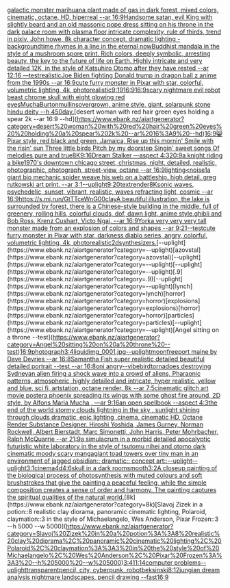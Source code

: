 [galactic monster marihuana plant made of gas in dark forest, mixed colors, cinematic, octane, HD, hiperreal --ar 16:9](https://www.ebank.nz/aiartgenerator?category=galactic%20monster%20marihuana%20plant%20made%20of%20gas%20in%20dark%20forest%2C%20mixed%20colors%2C%20cinematic%2C%20octane%2C%20HD%2C%20hiperreal%20--ar%2016%3A9)[Handsome satan, evil King with slightly beard and an old massonic  pope dress sitting on his throne in the dark palace room with plasma floor,intricate complexity, rule of thirds, trend in pixiv, John howe, 8k character concept, dramatic lighting -](https://www.ebank.nz/aiartgenerator?category=Handsome%20satan%2C%20evil%20King%20with%20slightly%20beard%20and%20an%20old%20massonic%20%20pope%20dress%20sitting%20on%20his%20throne%20in%20the%20dark%20palace%20room%20with%20plasma%20floor%2Cintricate%20complexity%2C%20rule%20of%20thirds%2C%20trend%20in%20pixiv%2C%20John%20howe%2C%208k%20character%20concept%2C%20dramatic%20lighting%20-)[background](https://www.ebank.nz/aiartgenerator?category=background)[time rhymes in a line in the eternal now](https://www.ebank.nz/aiartgenerator?category=time%20rhymes%20in%20a%20line%20in%20the%20eternal%20now)[Buddhist mandala in the style of a mushroom spore print. Rich colors, deeply symbolic, arresting beauty, the key to the future of life on Earth. Highly intricate and very detailed 12K, in the style of Katsuhiro Otomo after they have rested --ar 12:16 —test](https://www.ebank.nz/aiartgenerator?category=Buddhist%20mandala%20in%20the%20style%20of%20a%20mushroom%20spore%20print.%20Rich%20colors%2C%20deeply%20symbolic%2C%20arresting%20beauty%2C%20the%20key%20to%20the%20future%20of%20life%20on%20Earth.%20Highly%20intricate%20and%20very%20detailed%2012K%2C%20in%20the%20style%20of%20Katsuhiro%20Otomo%20after%20they%20have%20rested%20--ar%2012%3A16%20%E2%80%94test)[realistic](https://www.ebank.nz/aiartgenerator?category=realistic)[Joe Biden fighting Donald trump in dragon ball z anime from the 1990s --ar 16:9](https://www.ebank.nz/aiartgenerator?category=Joe%20Biden%20fighting%20Donald%20trump%20in%20dragon%20ball%20z%20anime%20from%20the%201990s%20--ar%2016%3A9)[cute furry monster in Pixar with star, colorful, volumetric lighting, 4k, photorealistic](https://www.ebank.nz/aiartgenerator?category=cute%20furry%20monster%20in%20Pixar%20with%20star%2C%20colorful%2C%20volumetric%20lighting%2C%204k%2C%20photorealistic)[9:19](https://www.ebank.nz/aiartgenerator?category=9%3A19)[16:9](https://www.ebank.nz/aiartgenerator?category=16%3A9)[16:9](https://www.ebank.nz/aiartgenerator?category=16%3A9)[scary nightmare evil robot beast chrome skull with eight glowing red eyes](https://www.ebank.nz/aiartgenerator?category=scary%20nightmare%20evil%20robot%20beast%20chrome%20skull%20with%20eight%20glowing%20red%20eyes)[Mucha](https://www.ebank.nz/aiartgenerator?category=Mucha)[Burton](https://www.ebank.nz/aiartgenerator?category=Burton)[mullins](https://www.ebank.nz/aiartgenerator?category=mullins)[overgrown, anime style, giant, solarpunk stone hindu deity   --h 450](https://www.ebank.nz/aiartgenerator?category=overgrown%2C%20anime%20style%2C%20giant%2C%20solarpunk%20stone%20hindu%20deity%20%20%20--h%20450)[day.](https://www.ebank.nz/aiartgenerator?category=day.)[desert woman with red hair green eyes  holding a spear 2k --ar 16:9 --hd](https://www.ebank.nz/aiartgenerator?category=desert%20woman%20with%20red%20hair%20green%20eyes%20%20holding%20a%20spear%202k%20--ar%2016%3A9%20--hd)[16:9](https://www.ebank.nz/aiartgenerator?category=16%3A9)[😸](https://www.ebank.nz/aiartgenerator?category=%F0%9F%98%B8)[Pixar style, red black and green, Jamaica, Rise up this mornin' Smile with the risin' sun Three little birds Pitch by my doorstep Singin' sweet songs Of melodies pure and true](https://www.ebank.nz/aiartgenerator?category=Pixar%20style%2C%20red%20black%20and%20green%2C%20Jamaica%2C%20Rise%20up%20this%20mornin%27%20Smile%20with%20the%20risin%27%20sun%20Three%20little%20birds%20Pitch%20by%20my%20doorstep%20Singin%27%20sweet%20songs%20Of%20melodies%20pure%20and%20true)[8K](https://www.ebank.nz/aiartgenerator?category=8K)[9:16](https://www.ebank.nz/aiartgenerator?category=9%3A16)[Dream Stalker —aspect 4:3](https://www.ebank.nz/aiartgenerator?category=Dream%20Stalker%20%E2%80%94aspect%204%3A3)[20:9](https://www.ebank.nz/aiartgenerator?category=20%3A9)[a knight riding a bike](https://www.ebank.nz/aiartgenerator?category=a%20knight%20riding%20a%20bike)[1970's downtown chicago street, christmas, night, detailed, realistic, photographic, photograph, street-view, octane --ar 16:9](https://www.ebank.nz/aiartgenerator?category=1970%27s%20downtown%20chicago%20street%2C%20christmas%2C%20night%2C%20detailed%2C%20realistic%2C%20photographic%2C%20photograph%2C%20street-view%2C%20octane%20--ar%2016%3A9)[lighting](https://www.ebank.nz/aiartgenerator?category=lighting)[<noise](https://www.ebank.nz/aiartgenerator?category=%3Cnoise)[1](https://www.ebank.nz/aiartgenerator?category=1)[a giant bio mechanic spider weave his web on a battleship. high detail. greg rutkowski art print. --ar 3:1](https://www.ebank.nz/aiartgenerator?category=a%20giant%20bio%20mechanic%20spider%20weave%20his%20web%20on%20a%20battleship.%20high%20detail.%20greg%20rutkowski%20art%20print.%20--ar%203%3A1)[--uplight](https://www.ebank.nz/aiartgenerator?category=--uplight)[9:20](https://www.ebank.nz/aiartgenerator?category=9%3A20)[text](https://www.ebank.nz/aiartgenerator?category=text)[render](https://www.ebank.nz/aiartgenerator?category=render)[8K](https://www.ebank.nz/aiartgenerator?category=8K)[sonic waves, psychedelic, sunset, vibrant, realistic, waves refracting light, cosmic --ar 16:9](https://www.ebank.nz/aiartgenerator?category=sonic%20waves%2C%20psychedelic%2C%20sunset%2C%20vibrant%2C%20realistic%2C%20waves%20refracting%20light%2C%20cosmic%20--ar%2016%3A9)[<https://s.mj.run/GtTTceWnG00>](https://www.ebank.nz/aiartgenerator?category=%3Chttps%3A//s.mj.run/GtTTceWnG00%3E)[clay](https://www.ebank.nz/aiartgenerator?category=clay)[A beautiful illustration, the lake is surrounded by forest, there is a Chinese-style building in the middle, full of greenery, rolling hills, colorful clouds, dof, dawn light, anime style,ghibli and Bob Ross, Krenz Cushart, Victo Ngai, --ar 16:9](https://www.ebank.nz/aiartgenerator?category=A%20beautiful%20illustration%2C%20the%20lake%20is%20surrounded%20by%20forest%2C%20there%20is%20a%20Chinese-style%20building%20in%20the%20middle%2C%20full%20of%20greenery%2C%20rolling%20hills%2C%20colorful%20clouds%2C%20dof%2C%20dawn%20light%2C%20anime%20style%2Cghibli%20and%20Bob%20Ross%2C%20Krenz%20Cushart%2C%20Victo%20Ngai%2C%20--ar%2016%3A9)[York](https://www.ebank.nz/aiartgenerator?category=York)[a very very very tall monster made from an explosion of colors and shapes  --ar 9:21](https://www.ebank.nz/aiartgenerator?category=a%20very%20very%20very%20tall%20monster%20made%20from%20an%20explosion%20of%20colors%20and%20shapes%20%20--ar%209%3A21)[--test](https://www.ebank.nz/aiartgenerator?category=--test)[cute furry monster in Pixar with star, darkness diablo series, angry, colorful, volumetric lighting, 4k, photorealistic](https://www.ebank.nz/aiartgenerator?category=cute%20furry%20monster%20in%20Pixar%20with%20star%2C%20darkness%20diablo%20series%2C%20angry%2C%20colorful%2C%20volumetric%20lighting%2C%204k%2C%20photorealistic)[2d](https://www.ebank.nz/aiartgenerator?category=2d)[synthesizers.](https://www.ebank.nz/aiartgenerator?category=synthesizers.)[--uplight](https://www.ebank.nz/aiartgenerator?category=--uplight)[azovstal](https://www.ebank.nz/aiartgenerator?category=azovstal)[--uplight](https://www.ebank.nz/aiartgenerator?category=--uplight)[--uplight](https://www.ebank.nz/aiartgenerator?category=--uplight)[.9](https://www.ebank.nz/aiartgenerator?category=.9)[--uplight](https://www.ebank.nz/aiartgenerator?category=--uplight)[lynch](https://www.ebank.nz/aiartgenerator?category=lynch)[horror](https://www.ebank.nz/aiartgenerator?category=horror)[explosions](https://www.ebank.nz/aiartgenerator?category=explosions)[horror](https://www.ebank.nz/aiartgenerator?category=horror)[particles](https://www.ebank.nz/aiartgenerator?category=particles)[--uplight](https://www.ebank.nz/aiartgenerator?category=--uplight)[Angel sitting on a throne --test](https://www.ebank.nz/aiartgenerator?category=Angel%20sitting%20on%20a%20throne%20--test)[16:9](https://www.ebank.nz/aiartgenerator?category=16%3A9)[photograph](https://www.ebank.nz/aiartgenerator?category=photograph)[3:4](https://www.ebank.nz/aiartgenerator?category=3%3A4)[liquid](https://www.ebank.nz/aiartgenerator?category=liquid)[img_0001.jpg](https://www.ebank.nz/aiartgenerator?category=img_0001.jpg)[--uplight](https://www.ebank.nz/aiartgenerator?category=--uplight)[moon](https://www.ebank.nz/aiartgenerator?category=moon)[freeport maine by Dave Devries --ar 16:8](https://www.ebank.nz/aiartgenerator?category=freeport%20maine%20by%20Dave%20Devries%20--ar%2016%3A8)[Samantha Fish super realistic detailed beautiful detailed portrait --test --ar 16:8](https://www.ebank.nz/aiartgenerator?category=Samantha%20Fish%20super%20realistic%20detailed%20beautiful%20detailed%20portrait%20--test%20--ar%2016%3A8)[oni angry](https://www.ebank.nz/aiartgenerator?category=oni%20angry)[--vibe](https://www.ebank.nz/aiartgenerator?category=--vibe)[bird](https://www.ebank.nz/aiartgenerator?category=bird)[tornadoes destroying Sydney](https://www.ebank.nz/aiartgenerator?category=tornadoes%20destroying%20Sydney)[an alien firing a shock wave into a crowd of aliens, Pharaonic patterns, atmospheric, highly detailed and intricate, hyper realistic, yellow and blue, sci fi, artstation, octane render, 8k --ar 7:5](https://www.ebank.nz/aiartgenerator?category=an%20alien%20firing%20a%20shock%20wave%20into%20a%20crowd%20of%20aliens%2C%20Pharaonic%20patterns%2C%20atmospheric%2C%20highly%20detailed%20and%20intricate%2C%20hyper%20realistic%2C%20yellow%20and%20blue%2C%20sci%20fi%2C%20artstation%2C%20octane%20render%2C%208k%20--ar%207%3A5)[cinematic glitch art movie poster](https://www.ebank.nz/aiartgenerator?category=cinematic%20glitch%20art%20movie%20poster)[a phoenix spreading its wings with some ghost fire around, 2D style,  by Alfons Maria Mucha  , —ar 9:16](https://www.ebank.nz/aiartgenerator?category=a%20phoenix%20spreading%20its%20wings%20with%20some%20ghost%20fire%20around%2C%202D%20style%2C%20%20by%20Alfons%20Maria%20Mucha%20%20%2C%20%E2%80%94ar%209%3A16)[an open spellbook --aspect 4:3](https://www.ebank.nz/aiartgenerator?category=an%20open%20spellbook%20--aspect%204%3A3)[the end of the world stormy clouds lightning in the sky , sunlight shining through clouds dramatic, epic lighting ,cinema, cinematic HD, Octane Render Substance Designer. Hiroshi Yoshida, James Gurney, Norman Rockwell, Albert Bierstadt, Marc Simonetti, John Harris, Peter Mohrbacher, Ralph McQuarrie --ar 21:9](https://www.ebank.nz/aiartgenerator?category=the%20end%20of%20the%20world%20stormy%20clouds%20lightning%20in%20the%20sky%20%2C%20sunlight%20shining%20through%20clouds%20dramatic%2C%20epic%20lighting%20%2Ccinema%2C%20cinematic%20HD%2C%20Octane%20Render%20Substance%20Designer.%20Hiroshi%20Yoshida%2C%20James%20Gurney%2C%20Norman%20Rockwell%2C%20Albert%20Bierstadt%2C%20Marc%20Simonetti%2C%20John%20Harris%2C%20Peter%20Mohrbacher%2C%20Ralph%20McQuarrie%20--ar%2021%3A9)[a simulacrum in a morbid detailed apocalyptic futuristic white laboratory in the style of tsutomu nihei and otomo dark cinematic moody scary manga](https://www.ebank.nz/aiartgenerator?category=a%20simulacrum%20in%20a%20morbid%20detailed%20apocalyptic%20futuristic%20white%20laboratory%20in%20the%20style%20of%20tsutomu%20nihei%20and%20otomo%20dark%20cinematic%20moody%20scary%20manga)[giant toad towers over tiny man in an environment of jagged obsidian:: dramatic:: concept art::](https://www.ebank.nz/aiartgenerator?category=giant%20toad%20towers%20over%20tiny%20man%20in%20an%20environment%20of%20jagged%20obsidian%3A%3A%20dramatic%3A%3A%20concept%20art%3A%3A)[--uplight](https://www.ebank.nz/aiartgenerator?category=--uplight)[--uplight](https://www.ebank.nz/aiartgenerator?category=--uplight)[3:1](https://www.ebank.nz/aiartgenerator?category=3%3A1)[cinema4d](https://www.ebank.nz/aiartgenerator?category=cinema4d)[4:6](https://www.ebank.nz/aiartgenerator?category=4%3A6)[skull in a dark room](https://www.ebank.nz/aiartgenerator?category=skull%20in%20a%20dark%20room)[smooth](https://www.ebank.nz/aiartgenerator?category=smooth)[3:2](https://www.ebank.nz/aiartgenerator?category=3%3A2)[A closeup painting of the biological process of photosynthesis with muted colours and soft brushstrokes that give the painting a peaceful feeling, while the simple composition creates a sense of order and harmony. The painting captures the spiritual qualities of the natural world.](https://www.ebank.nz/aiartgenerator?category=A%20closeup%20painting%20of%20the%20biological%20process%20of%20photosynthesis%20with%20muted%20colours%20and%20soft%20brushstrokes%20that%20give%20the%20painting%20a%20peaceful%20feeling%2C%20while%20the%20simple%20composition%20creates%20a%20sense%20of%20order%20and%20harmony.%20The%20painting%20captures%20the%20spiritual%20qualities%20of%20the%20natural%20world.)[8k](https://www.ebank.nz/aiartgenerator?category=8k)[Slavoj Zizek in a potion::8 realistic clay diorama, panoramic cinematic lighting, Polaroid, claymation::3 in the style of Michaelangelo, Wes Anderson, Pixar Frozen::3 --h 5000 --w 5000](https://www.ebank.nz/aiartgenerator?category=Slavoj%20Zizek%20in%20a%20potion%3A%3A8%20realistic%20clay%20diorama%2C%20panoramic%20cinematic%20lighting%2C%20Polaroid%2C%20claymation%3A%3A3%20in%20the%20style%20of%20Michaelangelo%2C%20Wes%20Anderson%2C%20Pixar%20Frozen%3A%3A3%20--h%205000%20--w%205000)[3:4](https://www.ebank.nz/aiartgenerator?category=3%3A4)[11:14](https://www.ebank.nz/aiartgenerator?category=11%3A14)[computer problems](https://www.ebank.nz/aiartgenerator?category=computer%20problems)[--uplight](https://www.ebank.nz/aiartgenerator?category=--uplight)[transparent](https://www.ebank.nz/aiartgenerator?category=transparent)[pencil, city, cyberpunk, robot](https://www.ebank.nz/aiartgenerator?category=pencil%2C%20city%2C%20cyberpunk%2C%20robot)[beksinski](https://www.ebank.nz/aiartgenerator?category=beksinski)[8:12](https://www.ebank.nz/aiartgenerator?category=8%3A12)[jungian dream analysis nightmare landscapes, pencil drawing --fast](https://www.ebank.nz/aiartgenerator?category=jungian%20dream%20analysis%20nightmare%20landscapes%2C%20pencil%20drawing%20--fast)[16:9](https://www.ebank.nz/aiartgenerator?category=16%3A9)